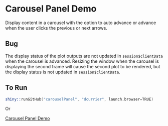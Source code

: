 # Carousel Panel Demo

Display content in a carousel with the option to auto advance or advance when the user clicks the previous or next arrows.


## Bug
The display status of the plot outputs are not updated in `session$clientData` when the carousel is advanced.  Resizing the window when the carousel is displaying the second frame will cause the second plot to be rendered, but the display status is not updated in `session$clientData`.

## To Run

```s
shiny::runGitHub("carouselPanel", "dcurrier", launch.browser=TRUE)
```

Or

[Carousel Panel Demo](http://dcurrier.shinyapps.io/CarouselPanel_Demo/)